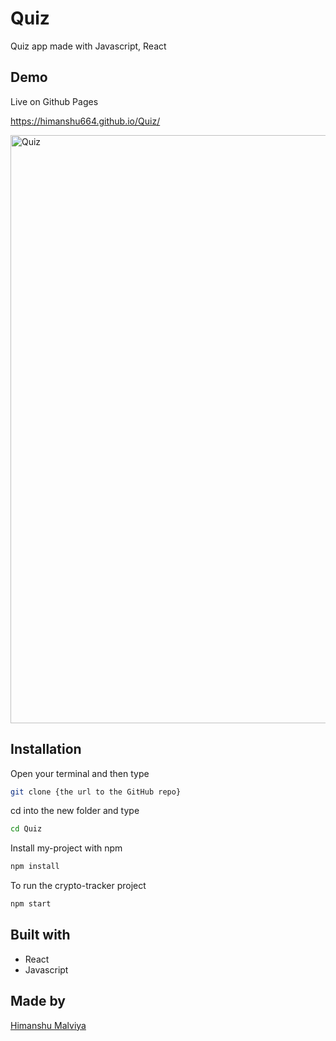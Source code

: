 
# Quiz

Quiz app made with Javascript, React
## Demo

Live on Github Pages

https://himanshu664.github.io/Quiz/

<img width="941" alt="Quiz" src="https://user-images.githubusercontent.com/76220055/179029020-f5d67563-96c5-473a-8ee3-b6dbd2707001.png">


## Installation
Open your terminal and then type
```bash
git clone {the url to the GitHub repo}
```
cd into the new folder and type
```bash
cd Quiz
```
Install my-project with npm

```bash
npm install
```

To run the crypto-tracker project
```bash
npm start
```
## Built with

- React
- Javascript



## Made by 

[Himanshu Malviya](https://www.github.com/Himanshu664)

